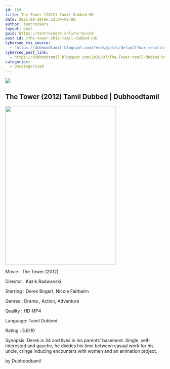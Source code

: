 ```yaml
---
id: 159
title: The Tower (2012) Tamil Dubbed HD
date: 2021-08-29T06:12:04+00:00
author: tentrockers
layout: post
guid: https://tentrockers.online/?p=159
post id: /the-tower-2012-tamil-dubbed-hd/
cyberseo_rss_source:
  - 'https://dubhoodtamil.blogspot.com/feeds/posts/default?max-results=150&start-index=151'
cyberseo_post_link:
  - https://dubhoodtamil.blogspot.com/2020/07/The-Tower-tamil-dubbed-hd.html
categories:
  - Uncategorized
---
```

<div class="media_block">
  <img src="https://1.bp.blogspot.com/-2hAlYvcCzx4/XyKbnlYzXpI/AAAAAAAABzI/j_pGX2f2aXY1j6VbG3S2w5V_bWLrqkBnwCNcBGAsYHQ/s72-w350-h500-c/Tower_DVD_sleeve_retail.jpg" class="media_thumbnail" />
</div>

## <span>The Tower (2012) Tamil Dubbed | Dubhoodtamil</span>

<div class="separator">
  <a href="https://1.bp.blogspot.com/-2hAlYvcCzx4/XyKbnlYzXpI/AAAAAAAABzI/j_pGX2f2aXY1j6VbG3S2w5V_bWLrqkBnwCNcBGAsYHQ/s2048/Tower_DVD_sleeve_retail.jpg"><img loading="lazy" border="0" data-original-height="2048" data-original-width="1436" height="500" src="https://1.bp.blogspot.com/-2hAlYvcCzx4/XyKbnlYzXpI/AAAAAAAABzI/j_pGX2f2aXY1j6VbG3S2w5V_bWLrqkBnwCNcBGAsYHQ/w350-h500/Tower_DVD_sleeve_retail.jpg" width="350" /></a>
</div>

Movie	<span></span>:	<span></span>The Tower (2012)

Director	<span></span>:	<span></span>Kazik Radwanski

Starring	<span></span>:	<span></span>Derek Bogart, Nicole Fairbairn

Genres	<span></span>:	<span></span>Drama , Action, Adventure

Quality	<span></span>:	<span></span>HD MP4

Language:	<span></span>Tamil Dubbed

Rating	<span></span>:	<span></span>5.8/10

Synopsis: Derek is 34 and lives in his parents&#8217; basement. Single, self-interested and gauche, he divides his time between casual work for his uncle, cringe inducing encounters with women and an animation project.

<span>by Dubhoodtamil</span>